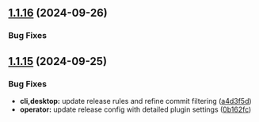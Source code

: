 ## [1.1.16](https://github.com/Ex-Populus/sentry-clay-temp/compare/1.1.15...1.1.16) (2024-09-26)


### Bug Fixes

## [1.1.15](https://github.com/Ex-Populus/sentry-clay-temp/compare/1.1.14...1.1.15) (2024-09-25)


### Bug Fixes

* **cli,desktop:** update release rules and refine commit filtering ([a4d3f5d](https://github.com/Ex-Populus/sentry-clay-temp/commit/a4d3f5ddcaf93c0ccf848654d14a5283f703bf7f))
* **operator:** update release config with detailed plugin settings ([0b162fc](https://github.com/Ex-Populus/sentry-clay-temp/commit/0b162fc6d6a628f626b254e27a80e458bac13d54))

